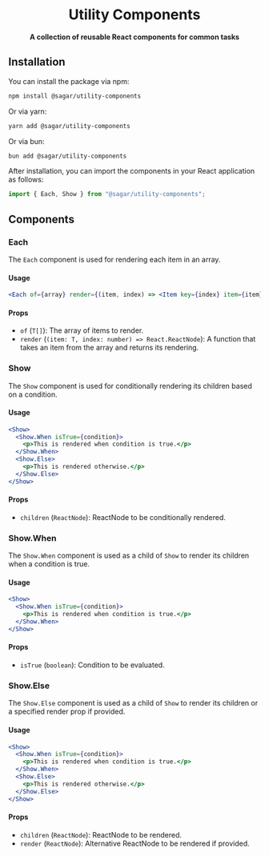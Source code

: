 <h1 align="center">
  Utility Components
</h1>

<p align="center">
  <b>A collection of reusable React components for common tasks</b>
</p>

## Installation

You can install the package via npm:

```bash
npm install @sagar/utility-components
```

Or via yarn:

```bash
yarn add @sagar/utility-components
```

Or via bun:

```bash
bun add @sagar/utility-components
```

After installation, you can import the components in your React application as follows:

```jsx
import { Each, Show } from "@sagar/utility-components";
```

## Components

### Each

The `Each` component is used for rendering each item in an array.

#### Usage

```jsx
<Each of={array} render={(item, index) => <Item key={index} item={item} />} />
```

#### Props

- `of` (`T[]`): The array of items to render.
- `render` (`(item: T, index: number) => React.ReactNode`): A function that takes an item from the array and returns its rendering.

### Show

The `Show` component is used for conditionally rendering its children based on a condition.

#### Usage

```jsx
<Show>
  <Show.When isTrue={condition}>
    <p>This is rendered when condition is true.</p>
  </Show.When>
  <Show.Else>
    <p>This is rendered otherwise.</p>
  </Show.Else>
</Show>
```

#### Props

- `children` (`ReactNode`): ReactNode to be conditionally rendered.

### Show.When

The `Show.When` component is used as a child of `Show` to render its children when a condition is true.

#### Usage

```jsx
<Show>
  <Show.When isTrue={condition}>
    <p>This is rendered when condition is true.</p>
  </Show.When>
</Show>
```

#### Props

- `isTrue` (`boolean`): Condition to be evaluated.

### Show.Else

The `Show.Else` component is used as a child of `Show` to render its children or a specified render prop if provided.

#### Usage

```jsx
<Show>
  <Show.When isTrue={condition}>
    <p>This is rendered when condition is true.</p>
  </Show.When>
  <Show.Else>
    <p>This is rendered otherwise.</p>
  </Show.Else>
</Show>
```

#### Props

- `children` (`ReactNode`): ReactNode to be rendered.
- `render` (`ReactNode`): Alternative ReactNode to be rendered if provided.
